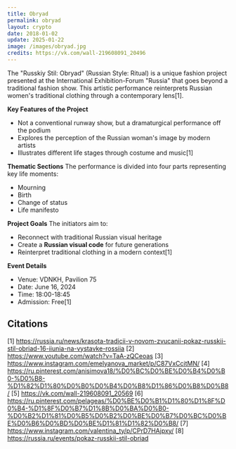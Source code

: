 ```yaml
---
title: Obryad
permalink: obryad
layout: crypto
date: 2018-01-02
update: 2025-01-22
image: /images/obryad.jpg
credits: https://vk.com/wall-219608091_20496
---
```


The "Russkiy Stil: Obryad" (Russian Style: Ritual) is a unique fashion project presented at the International Exhibition-Forum "Russia" that goes beyond a traditional fashion show. This artistic performance reinterprets Russian women's traditional clothing through a contemporary lens[1].

**Key Features of the Project**
- Not a conventional runway show, but a dramaturgical performance off the podium
- Explores the perception of the Russian woman's image by modern artists
- Illustrates different life stages through costume and music[1]

**Thematic Sections**
The performance is divided into four parts representing key life moments:
- Mourning
- Birth
- Change of status
- Life manifesto

**Project Goals**
The initiators aim to:
- Reconnect with traditional Russian visual heritage
- Create a **Russian visual code** for future generations
- Reinterpret traditional clothing in a modern context[1]

**Event Details**
- Venue: VDNKH, Pavilion 75
- Date: June 16, 2024
- Time: 18:00-18:45
- Admission: Free[1]

 ## Citations

[1] https://russia.ru/news/krasota-tradicii-v-novom-zvucanii-pokaz-russkii-stil-obriad-16-iiunia-na-vystavke-rossiia
[2] https://www.youtube.com/watch?v=TaA-zQCeoas
[3] https://www.instagram.com/emelyanova_market/p/C87VxCcitMN/
[4] https://ru.pinterest.com/anisimova18/%D0%BC%D0%BE%D0%B4%D0%B0-%D0%B8-%D1%82%D1%80%D0%B0%D0%B4%D0%B8%D1%86%D0%B8%D0%B8/
[5] https://vk.com/wall-219608091_20569
[6] https://ru.pinterest.com/pelageas/%D0%BE%D0%B1%D1%80%D1%8F%D0%B4-%D1%8F%D0%B7%D1%8B%D0%BA%D0%B0-%D0%B2%D1%81%D0%B5%D0%B2%D0%BE%D0%B7%D0%BC%D0%BE%D0%B6%D0%BD%D0%BE%D1%81%D1%82%D0%B8/
[7] https://www.instagram.com/valentina_ty/p/CPrD7HAjpxy/
[8] https://russia.ru/events/pokaz-russkii-stil-obriad
